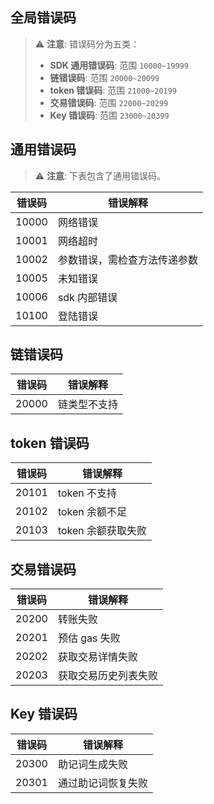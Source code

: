## 全局错误码

> ⚠️ **注意**: 错误码分为五类：
>
> - **SDK 通用错误码**: 范围 `10000~19999`
> - **链错误码**: 范围 `20000~20099`
> - **token 错误码**: 范围 `21000~20199`
> - **交易错误码**: 范围 `22000~20299`
> - **Key 错误码**: 范围 `23000~20399`

## 通用错误码

> ⚠️ **注意**: 下表包含了通用错误码。

| **错误码** | **错误解释**                 |
| ---------- | ---------------------------- |
| 10000      | 网络错误                     |
| 10001      | 网络超时                     |
| 10002      | 参数错误，需检查方法传递参数 |
| 10005      | 未知错误                     |
| 10006      | sdk 内部错误                 |
| 10100      | 登陆错误                     |

## 链错误码

| **错误码** | **错误解释** |
| ---------- | ------------ |
| 20000      | 链类型不支持 |

## token 错误码

| **错误码** | **错误解释**       |
| ---------- | ------------------ |
| 20101      | token 不支持       |
| 20102      | token 余额不足     |
| 20103      | token 余额获取失败 |

## 交易错误码

| **错误码** | **错误解释**         |
| ---------- | -------------------- |
| 20200      | 转账失败             |
| 20201      | 预估 gas 失败        |
| 20202      | 获取交易详情失败     |
| 20203      | 获取交易历史列表失败 |

## Key 错误码

| **错误码** | **错误解释**       |
| ---------- | ------------------ |
| 20300      | 助记词生成失败     |
| 20301      | 通过助记词恢复失败 |
